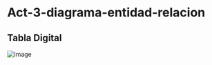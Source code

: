 # Act-3-diagrama-entidad-relacion
## Tabla Digital
![image](https://github.com/user-attachments/assets/58b7d357-719d-4baa-a894-469f9caa71fb)
